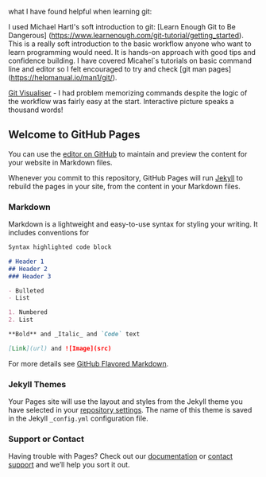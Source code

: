 what I have found helpful when learning git:

I used Michael Hartl's soft introduction to git: [Learn Enough Git to Be Dangerous] (https://www.learnenough.com/git-tutorial/getting_started). This is a really soft introduction to the basic workflow anyone who want to learn programming would need. It is hands-on approach with good tips and confidence building. I have covered Micahel`s tutorials on basic command line and editor so I felt encouraged to try and check [git man pages] (https://helpmanual.io/man1/git/).

[Git Visualiser](http://git-school.github.io/visualizing-git/) - I had problem memorizing commands despite the logic of the workflow was fairly easy at the start.
Interactive picture speaks a thousand words! 

## Welcome to GitHub Pages

You can use the [editor on GitHub](https://github.com/kryska44/website/edit/gh-pages/index.md) to maintain and preview the content for your website in Markdown files.

Whenever you commit to this repository, GitHub Pages will run [Jekyll](https://jekyllrb.com/) to rebuild the pages in your site, from the content in your Markdown files.

### Markdown

Markdown is a lightweight and easy-to-use syntax for styling your writing. It includes conventions for

```markdown
Syntax highlighted code block

# Header 1
## Header 2
### Header 3

- Bulleted
- List

1. Numbered
2. List

**Bold** and _Italic_ and `Code` text

[Link](url) and ![Image](src)
```

For more details see [GitHub Flavored Markdown](https://guides.github.com/features/mastering-markdown/).

### Jekyll Themes

Your Pages site will use the layout and styles from the Jekyll theme you have selected in your [repository settings](https://github.com/kryska44/website/settings). The name of this theme is saved in the Jekyll `_config.yml` configuration file.

### Support or Contact

Having trouble with Pages? Check out our [documentation](https://docs.github.com/categories/github-pages-basics/) or [contact support](https://github.com/contact) and we’ll help you sort it out.
